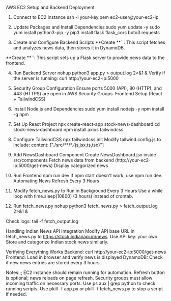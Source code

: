 AWS EC2 Setup and Backend Deployment

1. Connect to EC2 Instance
ssh -i your-key.pem ec2-user@your-ec2-ip

2. Update Packages and Install Dependencies
sudo yum update -y
sudo yum install python3-pip -y
pip3 install flask flask_cors boto3 requests

3. Create and Configure Backend Scripts
**Create **``: This script fetches and analyzes news data, then stores it in DynamoDB.

**Create **``: This script sets up a Flask server to provide news data to the frontend.

4. Run Backend Server
nohup python3 app.py > output.log 2>&1 &
Verify if the server is running:
curl http://your-ec2-ip:5000

5. Security Group Configuration
Ensure ports 5000 (API), 80 (HTTP), and 443 (HTTPS) are open in AWS Security Groups.
Frontend Setup (React + TailwindCSS)

1. Install Node.js and Dependencies
sudo yum install nodejs -y
npm install -g npm

2. Set Up React Project
npx create-react-app stock-news-dashboard
cd stock-news-dashboard
npm install axios tailwindcss

3. Configure TailwindCSS
npx tailwindcss init
Modify tailwind.config.js to include:
content: ["./src/**/*.{js,jsx,ts,tsx}"]

4. Add NewsDashboard Component
Create NewsDashboard.jsx inside src/components
Fetch news data from backend (http://your-ec2-ip:5000/get-news)
Display categorized news

5. Run Frontend
npm run dev
If npm start doesn't work, use npm run dev.
Automating News Refresh Every 3 Hours

1. Modify fetch_news.py to Run in Background Every 3 Hours
Use a while loop with time.sleep(10800) (3 hours) instead of crontab.

2. Run fetch_news.py
nohup python3 fetch_news.py > fetch_output.log 2>&1 &

Check logs:
tail -f fetch_output.log


Handling Indian News API Integration
Modify API base URL in fetch_news.py to https://stock.indianapi.in/news.
Use API key: your own.
Store and categorize Indian stock news similarly.

Verifying Everything Works
Backend: curl http://your-ec2-ip:5000/get-news
Frontend: Load in browser and verify news is displayed
DynamoDB: Check if new news entries are stored every 3 hours.

Notes:;;
EC2 instance should remain running for automation.
Refresh button is optional; news reloads on page refresh.
Security groups must allow incoming traffic on necessary ports.
Use ps aux | grep python to check running scripts.
Use pkill -f app.py or pkill -f fetch_news.py to stop a script if needed.


